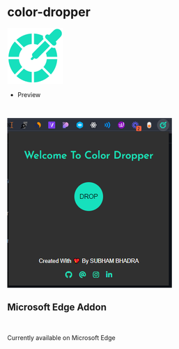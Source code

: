 # color-dropper

![App Screenshot](https://github.com/subham-04/color-dropper/blob/main/128.png)

- Preview

<br>

![App Screenshot](https://github.com/subham-04/color-dropper/blob/main/cld.png)

## Microsoft Edge Addon

<br>

Currently available on Microsoft Edge
